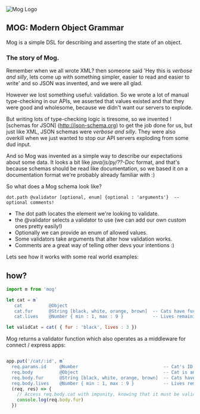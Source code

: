 
![Mog Logo](https://raw.githubusercontent.com/pomke/mog/master/mog.png)

## MOG: Modern Object Grammar

Mog is a simple DSL for describing and asserting the state of an object.

### The story of Mog.

Remember when we all wrote XML? then someone said 'Hey this is _verbose and 
silly_, lets come up with something simpler, easier to read and easier to 
write' and so JSON was invented, and we were all glad.

However we lost something useful: validation. So we wrote a lot of manual 
type-checking in our APIs, we asserted that values existed and that they were good
and wholesome, because we didn't want our servers to explode. 

But writing lots of type-checking logic is tiresome, so we invented 
![schemas for JSON] (http://json-schema.org) to get the job done for us, 
but just like XML, JSON schemas were _verbose and silly_. 
They were also overkill when we just wanted to stop our API servers exploding 
from some dud input.

And so Mog was invented as a simple way to describe our expectations about 
some data. It looks a bit like _java/js/py/??-Doc_ format, and that's because 
schemas should be read like documentation, so we based it on a documentation 
format we're probably already familiar with :)

So what does a Mog schema look like?

```
dot.path @validator [optional, enum] {optional : 'arguments'}  -- optional comments!
```

- The dot path locates the element we're looking to validate.
- the @validator selects a validator to use (we can add our own custom ones pretty easily!) 
- Optionally we can provide an enum of allowed values.
- Some validators take arguments that alter how validation works.
- Comments are a great way of telling other devs your intentions :)


Lets see how it works with some real world examples:

## how?

```javascript
import m from 'mog'

let cat = m` 
   cat          @Object                                
   cat.fur      @String [black, white, orange, brown]  -- Cats have fur colour!
   cat.lives    @Number { min : 1, max : 9 }           -- Lives remaining` 

let validCat = cat( { fur : 'black', lives : 3 })
```

Mog returns a validator function which also operates as a middleware for 
connect / express apps: 

```javascript

app.put('/cat/:id', m`
  req.params.id     @Number                                -- Cat's ID
  req.body          @Object                                -- Cat is an object
  req.body.fur      @String [black, white, orange, brown]  -- Cats have fur colour!
  req.body.lives    @Number { min : 1, max : 9 }           -- Lives remaining`,
  (req, res) => {
    // Access req.body.cat with impunity, knowing that it must be valid  
    console.log(req.body.fur)
  })
```
